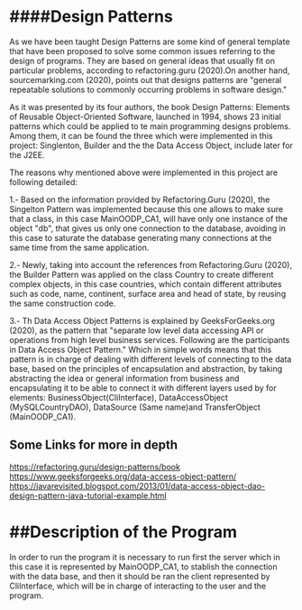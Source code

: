####Design Patterns
===================

As we have been taught Design Patterns are some kind of general template that have been proposed to solve some common issues referring to
the design of programs. They are based on general ideas that usually fit on particular problems, according to refactoring.guru (2020).On
another hand, sourcemarking.com (2020), points out that designs patterns are "general repeatable solutions to commonly occurring problems
in software design."

As it was presented by its four authors, the book Design Patterns: Elements of Reusable Object-Oriented Software, launched in 1994, shows
23 initial patterns which could be applied to te main programming designs problems. Among them, it can be found the three which were
implemented in this project: Singlenton, Builder and the the Data Access Object, include later for the J2EE.

The reasons why mentioned above were implemented in this project are following detailed:

1.- Based on the information provided by Refactoring.Guru (2020), the Singelton Pattern was implemented because this one allows to make sure that a
class, in this case MainOODP_CA1, will have only one instance of the object "db", that gives us only one connection to the database, avoiding
in this case to saturate the database generating many connections at the same time from the same application.

2.- Newly, taking into account the references from Refactoring.Guru (2020), the Builder Pattern was applied on the class Country to create
different complex objects, in this case countries, which contain different attributes such as code, name, continent, surface area and head of
state, by reusing the same construction code.

3.- Th Data Access Object Patterns is explained by GeeksForGeeks.org (2020), as the pattern that "separate low level data accessing API 
or operations from high level business services. Following are the participants in Data Access Object Pattern." Which in simple words
means that this pattern is in charge of dealing with different levels of connecting to the data base, based on the principles of 
encapsulation and abstraction, by taking abstracting the idea or general information from business and encapsulating it to be able to 
connect it with different layers used by for elements: BusinessObject(CliInterface), DataAccessObject (MySQLCountryDAO), DataSource
(Same name)and TransferObject (MainOODP_CA1).

## Some Links for more in depth
https://refactoring.guru/design-patterns/book
https://www.geeksforgeeks.org/data-access-object-pattern/
https://javarevisited.blogspot.com/2013/01/data-access-object-dao-design-pattern-java-tutorial-example.html

##Description of the Program
=============================

In order to run the program it is necessary to run first the server which in this case it is represented by MainOODP_CA1, to stablish the
connection with the data base, and then it should be ran the client represented by CliInterface, which will be in charge of interacting
to the user and the program.


